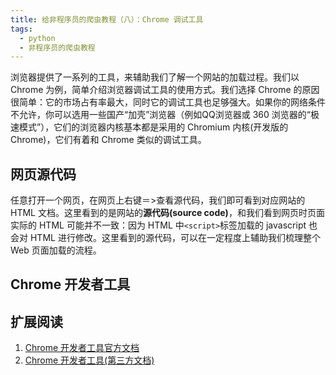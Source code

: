 ```yaml
---
title: 给非程序员的爬虫教程（八）：Chrome 调试工具
tags:
  - python
  - 非程序员的爬虫教程
---
```


浏览器提供了一系列的工具，来辅助我们了解一个网站的加载过程。我们以 Chrome 为例，简单介绍浏览器调试工具的使用方式。我们选择 Chrome 的原因很简单：它的市场占有率最大，同时它的调试工具也足够强大。如果你的网络条件不允许，你可以选用一些国产“加壳”浏览器（例如QQ浏览器或 360 浏览器的“极速模式”），它们的浏览器内核基本都是采用的 Chromium 内核(开发版的 Chrome)，它们有着和 Chrome 类似的调试工具。

## 网页源代码
任意打开一个网页，在网页上右键＝>查看源代码，我们即可看到对应网站的 HTML 文档。这里看到的是网站的**源代码(source code)**，和我们看到网页时页面实际的 HTML 可能并不一致：因为 HTML 中`<script>`标签加载的 javascript 也会对 HTML 进行修改。这里看到的源代码，可以在一定程度上辅助我们梳理整个 Web 页面加载的流程。

## Chrome 开发者工具

## 扩展阅读
1. [Chrome 开发者工具官方文档](https://developers.google.com/web/tools/chrome-devtools/?hl=zh-cn)
2. [Chrome 开发者工具(第三方文档)](http://www.css88.com/doc/chrome-devtools/)
